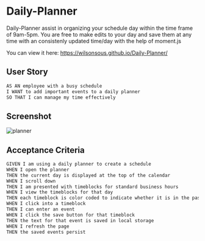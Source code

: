 # Daily-Planner
Daily-Planner assist in organizing your schedule day within the time frame of 9am-5pm. You are free to make edits to your day and save them at any time with an consistenly updated time/day with the help of moment.js

You can view it here: https://wilsonsous.github.io/Daily-Planner/

## User Story 
```md
AS AN employee with a busy schedule
I WANT to add important events to a daily planner
SO THAT I can manage my time effectively
```
## Screenshot
![planner](https://user-images.githubusercontent.com/78562158/134623296-078a5854-d449-4ddf-b1c4-05e25810669e.png)


## Acceptance Criteria
```md
GIVEN I am using a daily planner to create a schedule
WHEN I open the planner
THEN the current day is displayed at the top of the calendar
WHEN I scroll down
THEN I am presented with timeblocks for standard business hours
WHEN I view the timeblocks for that day
THEN each timeblock is color coded to indicate whether it is in the past, present, or future
WHEN I click into a timeblock
THEN I can enter an event
WHEN I click the save button for that timeblock
THEN the text for that event is saved in local storage
WHEN I refresh the page
THEN the saved events persist
```
